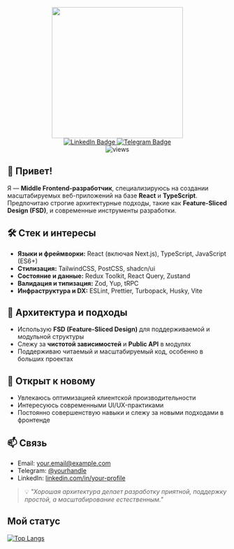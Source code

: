 <div id="header" align="center">
  <img src="https://media.giphy.com/media/v1.Y2lkPTc5MGI3NjExY2ZkZDk1NjE3MDY1OGM2ZDFhZDVkMDRiNjM5NDM3NDcyMWViMTEyZiZlcD12MV9pbnRlcm5hbF9naWZzX2dpZklkJmN0PWc/qgQUggAC3Pfv687qPC/giphy.gif" width="300"/>

</div>
<div id="badges" align="center">
  <a href="https://www.linkedin.com/in/tigran-gabulyan-368309267">
    <img src="https://img.shields.io/badge/LinkedIn-%230A66C2?logo=linkedin&logoColor=white&style=for-the-badge" alt="LinkedIn Badge"/>
  </a>
  <a href="https://t.me/tigran_front">
    <img src="https://img.shields.io/badge/Telegram-%2326A5E4?logo=telegram&logoColor=white&style=for-the-badge" alt="Telegram Badge" />
  </a>
</div>
<div align="center">
  <img src="https://komarev.com/ghpvc/?username=tik-217&color=blue&style=for-the-badge" alt="views">
</div>

<h2>👋 Привет!</h2>
<p>
  Я — <strong>Middle Frontend-разработчик</strong>, специализируюсь на создании масштабируемых веб-приложений на базе <strong>React</strong> и <strong>TypeScript</strong>. 
  Предпочитаю строгие архитектурные подходы, такие как <strong>Feature-Sliced Design (FSD)</strong>, и современные инструменты разработки.
</p>

<h2>🛠️ Стек и интересы</h2>
<ul>
  <li><strong>Языки и фреймворки:</strong> React (включая Next.js), TypeScript, JavaScript (ES6+)</li>
  <li><strong>Стилизация:</strong> TailwindCSS, PostCSS, shadcn/ui</li>
  <li><strong>Состояние и данные:</strong> Redux Toolkit, React Query, Zustand</li>
  <li><strong>Валидация и типизация:</strong> Zod, Yup, tRPC</li>
  <li><strong>Инфраструктура и DX:</strong> ESLint, Prettier, Turbopack, Husky, Vite</li>
</ul>

<h2>📐 Архитектура и подходы</h2>
<ul>
  <li>Использую <strong>FSD (Feature-Sliced Design)</strong> для поддерживаемой и модульной структуры</li>
  <li>Слежу за <strong>чистотой зависимостей</strong> и <strong>Public API</strong> в модулях</li>
  <li>Поддерживаю читаемый и масштабируемый код, особенно в больших проектах</li>
</ul>

<h2>🧪 Открыт к новому</h2>
<ul>
  <li>Увлекаюсь оптимизацией клиентской производительности</li>
  <li>Интересуюсь современными UI/UX-практиками</li>
  <li>Постоянно совершенствую навыки и слежу за новыми подходами в фронтенде</li>
</ul>

<h2>📫 Связь</h2>
<ul>
  <li>Email: <a href="mailto:your.email@example.com">your.email@example.com</a></li>
  <li>Telegram: <a href="https://t.me/yourhandle" target="_blank">@yourhandle</a></li>
  <li>LinkedIn: <a href="https://linkedin.com/in/your-profile" target="_blank">linkedin.com/in/your-profile</a></li>
</ul>

<blockquote>
  💡 <em>"Хорошая архитектура делает разработку приятной, поддержку простой, а масштабирование естественным."</em>
</blockquote>

<h2>Мой статус</h2>

[![Top Langs](https://github-readme-stats.vercel.app/api/top-langs/?username=tik-217&theme=aura_dark&layout=compact)](https://github.com/anuraghazra/github-readme-stats)

